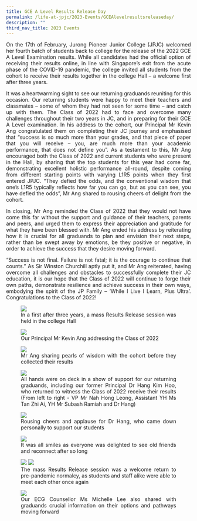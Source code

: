 ```yaml
---
title: GCE A Level Results Release Day
permalink: /life-at-jpjc/2023-Events/GCEAlevelresultsreleaseday/
description: ""
third_nav_title: 2023 Events
---
```

<div align=justify>

<p>On the 17th of February, Jurong Pioneer Junior College (JPJC) welcomed her fourth batch of students back to college for the release of the 2022 GCE A Level Examination results. While all candidates had the official option of receiving their results online, in line with Singapore’s exit from the acute phase of the COVID-19 pandemic, the college invited all students from the cohort to receive their results together in the college Hall – a welcome first after three years.
</p>

<p>It was a heartwarming sight to see our returning graduands reuniting for this occasion. Our returning students were happy to meet their teachers and classmates – some of whom they had not seen for some time – and catch up with them. The Class of 2022 had to face and overcome many challenges throughout their two years in JC, and in preparing for their GCE A Level examination. In his address to the cohort, our Principal Mr Kevin Ang congratulated them on completing their JC journey and emphasised that “success is so much more than your grades, and that piece of paper that you will receive – you, are much more than your academic performance, that does not define you”. As a testament to this, Mr Ang encouraged both the Class of 2022 and current students who were present in the Hall, by sharing that the top students for this year had come far, demonstrating excellent holistic performance all-round, despite coming from different starting points with varying L1R5 points when they first entered JPJC. “They defied the odds, and the conventional wisdom that one’s L1R5 typically reflects how far you can go, but as you can see, you have defied the odds”, Mr Ang shared to rousing cheers of delight from the cohort.
</p>

<p>In closing, Mr Ang reminded the Class of 2022 that they would not have come this far without the support and guidance of their teachers, parents and peers, and urged them to express their appreciation and gratitude for what they have been blessed with. Mr Ang ended his address by reiterating how it is crucial for all graduands to plan and envision their next steps, rather than be swept away by emotions, be they positive or negative, in order to achieve the success that they desire moving forward.</p>

<p>“Success is not final. Failure is not fatal; it is the courage to continue that counts.” As Sir Winston Churchill aptly put it, and Mr Ang reiterated, having overcome all challenges and obstacles to successfully complete their JC education, it is our hope that the Class of 2022 will continue to forge their own paths, demonstrate resilience and achieve success in their own ways, embodying the spirit of the JP Family – ‘While I Live I Learn, Plus Ultra’. Congratulations to the Class of 2022!
</p>


<figure>
<img src="https://raw.githubusercontent.com/isomerpages/moe-jpjc/staging/images/Life%20%40%20JPJC/2023%20Events/A%20level%20results%20release/number1.jpg">
<figcaption>In a first after three years, a mass Results Release session was held in the college Hall</figcaption></figure>

<figure>
<img src="https://raw.githubusercontent.com/isomerpages/moe-jpjc/staging/images/Life%20%40%20JPJC/2023%20Events/A%20level%20results%20release/number2.jpg">
<figcaption>Our Principal Mr Kevin Ang addressing the Class of 2022</figcaption></figure>
	
<figure>
<img src="https://raw.githubusercontent.com/isomerpages/moe-jpjc/staging/images/Life%20%40%20JPJC/2023%20Events/A%20level%20results%20release/number3.jpg">
<figcaption> Mr Ang sharing pearls of wisdom with the cohort before they collected their results</figcaption></figure>
	
<figure>
<img src="https://raw.githubusercontent.com/isomerpages/moe-jpjc/staging/images/Life%20%40%20JPJC/2023%20Events/A%20level%20results%20release/number4.jpg">
<figcaption>All hands were on deck in a show of support for our returning graduands, including our former Principal Dr Hang Kim Hoo, who returned to witness the Class of 2022 receive their results (From left to right - VP Mr Nah Hong Leong, Assistant YH Ms Tan Zhi Ai, YH Mr Subash Ramiah and Dr Hang)</figcaption></figure>	

<figure>
<img src="https://raw.githubusercontent.com/isomerpages/moe-jpjc/staging/images/Life%20%40%20JPJC/2023%20Events/A%20level%20results%20release/number5.jpg">
<figcaption> Rousing cheers and applause for Dr Hang, who came down personally to support our students</figcaption></figure>
	
<figure>
<img src="https://raw.githubusercontent.com/isomerpages/moe-jpjc/staging/images/Life%20%40%20JPJC/2023%20Events/A%20level%20results%20release/number6.jpg">
<figcaption>It was all smiles as everyone was delighted to see old friends and reconnect after so long</figcaption></figure>
	
<figure>
<img src="https://raw.githubusercontent.com/isomerpages/moe-jpjc/staging/images/Life%20%40%20JPJC/2023%20Events/A%20level%20results%20release/number7.jpg">
<img src="https://raw.githubusercontent.com/isomerpages/moe-jpjc/staging/images/Life%20%40%20JPJC/2023%20Events/A%20level%20results%20release/number7a.jpg">
<figcaption> The mass Results Release session was a welcome return to pre-pandemic normalcy, as students and staff alike were able to meet each other once again</figcaption></figure>	

<figure>
<img src="https://raw.githubusercontent.com/isomerpages/moe-jpjc/staging/images/Life%20%40%20JPJC/2023%20Events/A%20level%20results%20release/number8.jpg">
<figcaption> Our ECG Counsellor Ms Michelle Lee also shared with graduands crucial information on their options and pathways moving forward</figcaption></figure>	
	
</div>